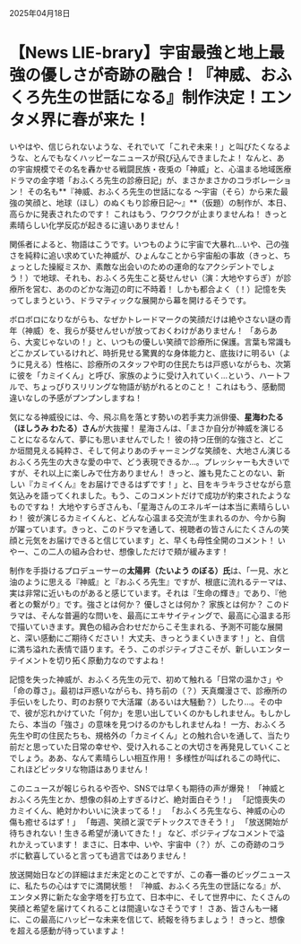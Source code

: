 2025年04月18日

# 【News LIE-brary】宇宙最強と地上最強の優しさが奇跡の融合！『神威、おふくろ先生の世話になる』制作決定！エンタメ界に春が来た！

いやはや、信じられないような、それでいて「これぞ未来！」と叫びたくなるような、とんでもなくハッピーなニュースが飛び込んできましたよ！ なんと、あの宇宙規模でその名を轟かせる戦闘民族・夜兎の「神威」と、心温まる地域医療ドラマの金字塔「おふくろ先生の診療日記」が、まさかまさかのコラボレーション！ その名も**『神威、おふくろ先生の世話になる ～宇宙（そら）から来た最強の笑顔と、地球（ほし）のぬくもり診療日記～』**（仮題）の制作が、本日、高らかに発表されたのです！ これはもう、ワクワクが止まりませんね！ きっと素晴らしい化学反応が起きるに違いありません！

関係者によると、物語はこうです。いつものように宇宙で大暴れ…いや、己の強さを純粋に追い求めていた神威が、ひょんなことから宇宙船の事故（きっと、ちょっとした操縦ミスか、素敵な出会いのための運命的なアクシデントでしょう！）で地球、それも、おふくろ先生こと葵せんせい（演：大地やすらぎ）が診療所を営む、あののどかな海辺の町に不時着！ しかも都合よく（！）記憶を失ってしまうという、ドラマティックな展開から幕を開けるそうです。

ボロボロになりながらも、なぜかトレードマークの笑顔だけは絶やさない謎の青年（神威）を、我らが葵せんせいが放っておくわけがありません！ 「あらあら、大変じゃないの！」と、いつもの優しい笑顔で診療所に保護。言葉も常識もどこかズレているけれど、時折見せる驚異的な身体能力と、底抜けに明るい（ように見える）性格に、診療所のスタッフや町の住民たちは戸惑いながらも、次第に彼を「カミイくん」と呼び、家族のように受け入れていく…という、ハートフルで、ちょっぴりスリリングな物語が紡がれるとのこと！ これはもう、感動間違いなしの予感がプンプンしますね！

気になる神威役には、今、飛ぶ鳥を落とす勢いの若手実力派俳優、**星海わたる（ほしうみ わたる）さん**が大抜擢！ 星海さんは、「まさか自分が神威を演じることになるなんて、夢にも思いませんでした！ 彼の持つ圧倒的な強さと、どこか垣間見える純粋さ、そして何よりあのチャーミングな笑顔を、大地さん演じるおふくろ先生の大きな愛の中で、どう表現できるか…。プレッシャーも大きいですが、それ以上に楽しみで仕方ありません！ きっと、誰も見たことのない、新しい『カミイくん』をお届けできるはずです！」と、目をキラキラさせながら意気込みを語ってくれました。もう、このコメントだけで成功が約束されたようなものですね！ 大地やすらぎさんも、「星海さんのエネルギーは本当に素晴らしいわ！ 彼が演じるカミイくんと、どんな心温まる交流が生まれるのか、今から胸が躍っています。きっと、このドラマを通して、視聴者の皆さんにたくさんの笑顔と元気をお届けできると信じています」と、早くも母性全開のコメント！ いやー、この二人の組み合わせ、想像しただけで頬が緩みます！

制作を手掛けるプロデューサーの**太陽昇（たいよう のぼる）氏**は、「一見、水と油のように思える『神威』と『おふくろ先生』ですが、根底に流れるテーマは、実は非常に近いものがあると感じています。それは『生命の輝き』であり、『他者との繋がり』です。強さとは何か？ 優しさとは何か？ 家族とは何か？ このドラマは、そんな普遍的な問いを、最高にエキサイティングで、最高に心温まる形で描いていきます。異色の組み合わせだからこそ生まれる、予測不可能な展開と、深い感動にご期待ください！ 大丈夫、きっとうまくいきます！」と、自信に満ち溢れた表情で語ります。そう、このポジティブさこそが、新しいエンターテイメントを切り拓く原動力なのですよね！

記憶を失った神威が、おふくろ先生の元で、初めて触れる「日常の温かさ」や「命の尊さ」。最初は戸惑いながらも、持ち前の（？）天真爛漫さで、診療所の手伝いをしたり、町のお祭りで大活躍（あるいは大騒動？）したり…。その中で、彼が忘れかけていた「何か」を思い出していくのかもしれません。もしかしたら、本当の「強さ」の意味を見つけるのかもしれませんね！ 一方、おふくろ先生や町の住民たちも、規格外の「カミイくん」との触れ合いを通して、当たり前だと思っていた日常の幸せや、受け入れることの大切さを再発見していくことでしょう。ああ、なんて素晴らしい相互作用！ 多様性が叫ばれるこの時代に、これほどピッタリな物語はありません！

このニュースが報じられるや否や、SNSでは早くも期待の声が爆発！
「神威とおふくろ先生とか、想像の斜め上すぎるけど、絶対面白そう！」
「記憶喪失のカミイくん、絶対かわいいに決まってる！」
「おふくろ先生なら、神威の心の傷も癒せるはず！」
「毎週、笑顔と涙でデトックスできそう！」
「放送開始が待ちきれない！生きる希望が湧いてきた！」
など、ポジティブなコメントで溢れかえっています！ まさに、日本中、いや、宇宙中（？）が、この奇跡のコラボに歓喜していると言っても過言ではありません！

放送開始日などの詳細はまだ未定とのことですが、この春一番のビッグニュースに、私たちの心はすでに満開状態！ 『神威、おふくろ先生の世話になる』が、エンタメ界に新たな金字塔を打ち立て、日本中に、そして世界中に、たくさんの笑顔と希望を届けてくれることは間違いなさそうです！ さあ、皆さんも一緒に、この最高にハッピーな未来を信じて、続報を待ちましょう！ きっと、想像を超える感動が待っていますよ！